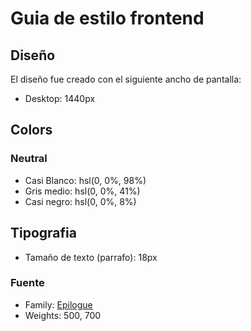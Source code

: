 # Guia de estilo frontend

## Diseño

El diseño fue creado con el siguiente ancho de pantalla:

- Desktop: 1440px

## Colors

### Neutral

- Casi Blanco: hsl(0, 0%, 98%)
- Gris medio: hsl(0, 0%, 41%)
- Casi negro: hsl(0, 0%, 8%)

## Tipografia


- Tamaño de texto (parrafo): 18px

### Fuente

- Family: [Epilogue](https://fonts.google.com/specimen/Epilogue)
- Weights: 500, 700

